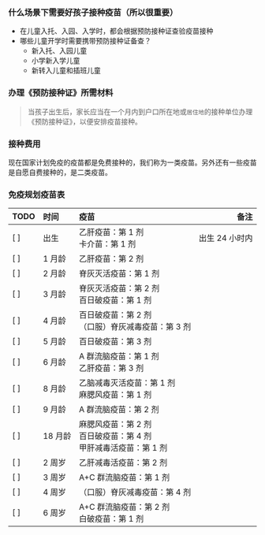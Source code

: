  

### 什么场景下需要好孩子接种疫苗（所以很重要）

- 在儿童入托、入园、入学时，都会根据预防接种证查验疫苗接种
- 哪些儿童开学时需要携带预防接种证备查？    
    - 新入托、入园儿童
    - 小学新入学儿童
    - 新转入儿童和插班儿童

### 办理《预防接种证》所需材料
> 当孩子出生后，家长应当在一个月内到户口所在地或`居住地`的接种单位办理《预防接种证》，以便安排疫苗接种。

### 接种费用
现在国家计划免疫的疫苗都是免费接种的，我们称为一类疫苗。另外还有一些疫苗是自愿自费接种的，是二类疫苗。

### 免疫规划疫苗表

|TODO|时间 | 疫苗 |备注 |
|:----|:----|:----|----:|
| [ ] | 出生 | 乙肝疫苗：第 1 剂  </br>卡介苗：第 1 剂 |出生 24 小时内 |
| [ ] |1 月龄 | 乙肝疫苗：第 2 剂 ||
| [ ] |2 月龄 | 脊灰灭活疫苗：第 1 剂 ||
| [ ] |3 月龄 | 脊灰灭活疫苗：第 2 剂 </br> 百日破疫苗：第 1 剂 ||
| [ ] |4 月龄 | 百日破疫苗：第 2 剂 </br>（口服）脊灰减毒疫苗：第 3 剂 ||
| [ ] |5 月龄 | 百日破疫苗：第 3 剂 ||
| [ ] |6 月龄 | A 群流脑疫苗：第 1 剂 </br>乙肝疫苗：第 3 剂  ||
| [ ] |8 月龄 | 乙脑减毒灭活疫苗：第 1 剂 </br> 麻腮风疫苗：第 1 剂 ||
| [ ] |9 月龄 | A 群流脑疫苗：第 2 剂 ||
| [ ] |18 月龄 | 麻腮风疫苗：第 2 剂 </br> 百日破疫苗：第 4 剂 </br> 甲肝减毒活疫苗：第 1 剂 ||
| [ ] |2 周岁 | 乙肝减毒活疫苗：第 2 剂 ||
| [ ] |3 周岁|A+C 群流脑疫苗：第 1 剂 ||
| [ ] |4 周岁 |（口服）脊灰减毒疫苗：第 4 剂 ||
| [ ] |6 周岁 | A+C 群流脑疫苗：第 2 剂 </br> 白破疫苗：第 1 剂 | |
